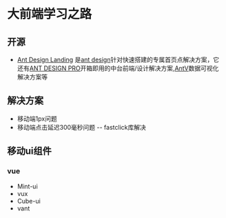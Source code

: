 # 大前端学习之路

## 开源
* [Ant Design Landing](https://landing.ant.design/index-cn)  是[ant design](https://ant.design/index-cn)针对快速搭建的专属首页点解决方案，它还有[ANT DESIGN PRO](https://pro.ant.design/index-cn)开箱即用的中台前端/设计解决方案,[AntV](https://antv.alipay.com/zh-cn/index.html)数据可视化解决方案等



## 解决方案
* 移动端1px问题 
* 移动端点击延迟300毫秒问题 -- fastclick库解决

## 移动ui组件

### vue
* Mint-ui
* vux
* Cube-ui
* vant
